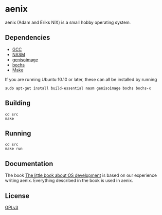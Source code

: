 # aenix

aenix (Adam and Eriks NIX) is a small hobby operating system.

## Dependencies
- [GCC](http://gcc.gnu.org/)
- [NASM](http://www.nasm.us/)
- [genisoimage](http://cdrkit.org/)
- [bochs](http://bochs.sourceforge.net/)
- [Make](http://www.gnu.org/software/make/)

If you are running Ubuntu 10.10 or later, these can all be installed by running

    sudo apt-get install build-essential nasm genisoimage bochs bochs-x

## Building

    cd src
    make

## Running

    cd src
    make run

## Documentation
The book [The little book about OS development](littleosbook.github.com) is
based on our experience writing aenix. Everything described in the book is used
in aenix.

## License
[GPLv3](http://www.gnu.org/licenses/gpl.html)
